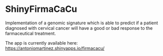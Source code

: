 # ShinyFirmaCaCu
Implementation of a genomic signature which is able to predict if a patient diagnosed with cervical cancer will have a good or bad response to the farmaceutical treatment.

The app is currently available here:
https://antoniomartinez.shinyapps.io/firmacacu/
